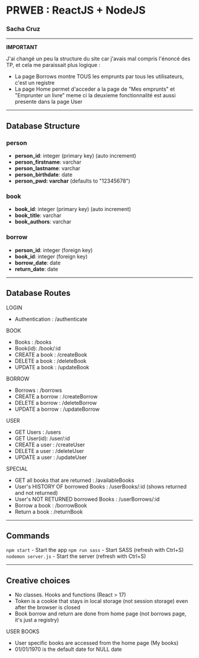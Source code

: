 # PRWEB : ReactJS + NodeJS
### Sacha Cruz

---

**IMPORTANT**

J'ai changé un peu la structure du site car j'avais mal compris l'énoncé des TP, et cela me paraissait plus logique :
- La page Borrows montre TOUS les emprunts par tous les utilisateurs, c'est un registre
- La page Home permet d'acceder a la page de "Mes emprunts" et "Emprunter un livre" meme ci la deuxieme fonctionnalité est aussi presente dans la page User

----------------------------
## Database Structure

### person
* **person_id**: integer (primary key) (auto increment)
* **person_firstname**: varchar
* **person_lastname**: varchar
* **person_birthdate**: date
* **person_pwd: varchar** (defaults to "12345678")

### book
* **book_id**: integer (primary key) (auto increment)
* **book_title**: varchar
* **book_authors**: varchar

### borrow
* **person_id**: integer (foreign key) 
* **book_id**: integer (foreign key)
* **borrow_date**: date
* **return_date**: date

----------------------------
## Database Routes

LOGIN
* Authentication : /authenticate

BOOK
* Books : /books
* Book(id): /book/:id
* CREATE a book : /createBook
* DELETE a book : /deleteBook
* UPDATE a book : /updateBook

BORROW
* Borrows : /borrows
* CREATE a borrow : /createBorrow
* DELETE a borrow : /deleteBorrow
* UPDATE a borrow : /updateBorrow

USER
* GET Users : /users
* GET User(id): /user/:id
* CREATE a user : /createUser
* DELETE a user : /deleteUser
* UPDATE a user : /updateUser

SPECIAL
* GET all books that are returned : /availableBooks
* User's HISTORY OF   borrowed Books : /userBooks/:id    (shows returned and not returned)
* User's NOT RETURNED borrowed Books : /userBorrows/:id
* Borrow a book : /borrowBook
* Return a book : /returnBook

----------------------------
## Commands

`npm start` - Start the app
`npm run sass` - Start SASS (refresh with Ctrl+S)
`nodemon server.js` - Start the server (refresh with Ctrl+S)

----------------------------
## Creative choices

- No classes. Hooks and functions (React > 17)
- Token is a cookie that stays in local storage (not session storage) even after the browser is closed
- Book borrow and return are done from home page (not borrows page, it's just a registry)

USER BOOKS
- User specific books are accessed from the home page (My books) 
- 01/01/1970 is the default date for NULL date
